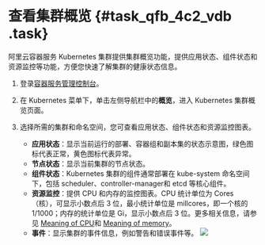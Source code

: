 # 查看集群概览 {#task_qfb_4c2_vdb .task}

阿里云容器服务 Kubernetes 集群提供集群概览功能，提供应用状态、组件状态和资源监控等功能，方便您快速了解集群的健康状态信息。

1.  登录[容器服务管理控制台](https://cs.console.aliyun.com)。 
2.  在 Kubernetes 菜单下，单击左侧导航栏中的**概览**，进入 Kubernetes 集群概览页面。 
3.  选择所需的集群和命名空间，您可查看应用状态、组件状态和资源监控图表。 

    -   **应用状态**：显示当前运行的部署、容器组和副本集的状态示意图，绿色图标代表正常，黄色图标代表异常。
    -   **节点状态**：显示当前集群的节点状态。
    -   **组件状态**：Kubernetes 集群的组件通常部署在 kube-system 命名空间下，包括 scheduler、controller-manager和 etcd 等核心组件。
    -   **资源监控**：提供 CPU 和内存的监控图表。CPU 统计单位为 Cores（核），可显示小数点后 3 位，最小统计单位是 millcores，即一个核的 1/1000；内存的统计单位是 Gi，显示小数点后 3 位。更多相关信息，请参见 [Meaning of CPU](https://kubernetes.io/docs/concepts/configuration/manage-compute-resources-container/#meaning-of-cpu)和 [Meaning of memory](https://kubernetes.io/docs/concepts/configuration/manage-compute-resources-container/#meaning-of-memory)。
    -   **事件**：显示集群的事件信息，例如警告和错误事件等。
    ![](http://static-aliyun-doc.oss-cn-hangzhou.aliyuncs.com/assets/img/18985/155720759710836_zh-CN.png)


